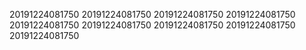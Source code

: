 20191224081750
20191224081750
20191224081750
20191224081750
20191224081750
20191224081750
20191224081750
20191224081750
20191224081750
